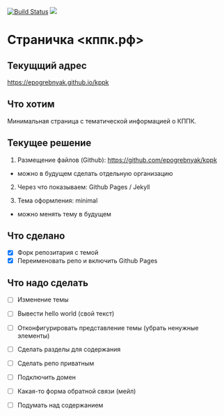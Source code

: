 [![Build Status](https://travis-ci.com/epogrebnyak/kppk.svg?branch=master)](https://travis-ci.com/epogrebnyak/kppk)
![](https://ci.appveyor.com/api/projects/status/github/epogrebnyak/kppk)

# Страничка <кппк.рф>

## Текущщий адрес

<https://epogrebnyak.github.io/kppk>

## Что хотим

Минимальная страница с тематической информацией о КППК.

## Текущее решение

1. Размещение файлов (Github): https://github.com/epogrebnyak/kppk

- можно в будущем сделать отдельную организацию

2. Через что показываем: Github Pages / Jekyll 

3. Тема оформления: minimal

- можно менять тему в будущем 

## Что сделано

- [x] Форк репозитария c темой
- [x] Переименовать репо и включить Github Pages

## Что надо сделать

- [ ] Изменение темы
- [ ] Вывести hello world (свой текст)
- [ ] Отконфигурировать представление темы (убрать ненужные элементы)
- [ ] Сделать разделы для содержания
- [ ] Сделать репо приватным 
- [ ] Подключить домен
- [ ] Какая-то форма обратной связи (мейл)
- [ ] Подумать над содержанием

